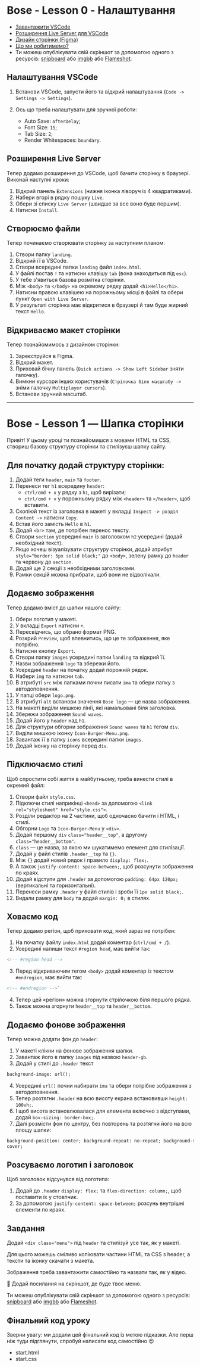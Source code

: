 # Bose - Lesson 0 - Налаштування

- [Завантажити VSCode](https://code.visualstudio.com/download)
- [Розширення Live Server для VSCode](https://marketplace.visualstudio.com/items?itemName=ritwickdey.LiveServer)
- [Дизайн сторінки (Figma)](https://www.figma.com/file/wAWa3TPZEo8W6Rg5jZ6pL3/BOSE-Landing)
- [Що ми робитимемо?](https://delightful-sorbet-63dbd9.netlify.app/)
- Ти можеш опублікувати свій скріншот за допомогою одного з ресурсів: [snipboard](https://snipboard.io/) або [imgbb](https://imgbb.com/) або [Flameshot](https://flameshot.org/).

## Налаштування VSCode

1. Встанови VSCode, запусти його та відкрий налаштування (`Code -> Settings -> Settings`).

2. Ось що треба налаштувати для зручної роботи:
   - Auto Save: `afterDelay`;
   - Font Size: `15`;
   - Tab Size: `2`;
   - Render Whitespaces: `boundary`.

## Розширення Live Server

Тепер додамо розширення до VSCode, щоб бачити сторінку в браузері. Виконай наступні кроки:

1. Відкрий панель `Extensions` (нижня іконка ліворуч із 4 квадратиками).
2. Набери вгорі в рядку пошуку `Live`.
3. Обери зі списку `Live Server` (швидше за все воно буде першим).
4. Натисни `Install`.

## Створюємо файли

Тепер починаємо створювати сторінку за наступним планом:

1. Створи папку `landing`.
2. Відкрий її в VSCode.
3. Створи всередині папки `landing` файл `index.html`.
4. У файлі постав `!` та натисни клавішу `tab` (вона знаходиться під `esc`).
5. У тебе з'явиться базова розмітка сторінки.
6. Між `<body>` та `</body>` на окремому рядку додай `<h1>Hello</h1>`.
7. Натисни правою клавішею на порожньому місці в файлі та обери пункт `Open with Live Server`.
8. У результаті сторінка має відкритися в браузері й там буде жирний текст `Hello`.

## Відкриваємо макет сторінки

Тепер познайомимось з дизайном сторінки:

1. Зареєструйся в Figma.
2. Відкрий макет.
3. Приховай бічну панель (`Quick actions -> Show Left Sidebar` зняти галочку).
4. Вимкни курсори інших користувачів (`Стрілочка біля масштабу ->` зніми галочку `Multiplayer cursors`).
5. Встанови зручний масштаб.

---

# Bose - Lesson 1 — Шапка сторінки

Привіт! У цьому уроці ти познайомишся з мовами HTML та CSS, створиш базову структуру сторінки та стилізуєш шапку сайту.

## Для початку додай структуру сторінки:

1. Додай теги `header`, `main` та `footer`.
2. Перенеси тег `h1` всередину `header`:
   - `ctrl/cmd + x` у рядку з `h1`, щоб вирізати;
   - `ctrl/cmd + v` у порожньому рядку між `<header>` та `</header>`, щоб вставити.
3. Скопіюй текст із заголовка в макеті у вкладці `Inspect -> розділ Content ->` натисни `Copy`.
4. Встав його замість `Hello` в `h1`.
5. Додай `<br>` там, де потрібен перенос тексту.
6. Створи `section` усередині `main` із заголовком `h2` усередині (додай необхідний текст).
7. Якщо хочеш візуалізувати структуру сторінки, додай атрибут `style="border: 5px solid black;"` до `<body>`, зелену рамку до `header` та червону до `section`.
8. Додай ще 2 секції з необхідними заголовками.
9. Рамки секцій можна прибрати, щоб вони не відволікали.

## Додаємо зображення

Тепер додамо вміст до шапки нашого сайту:

1. Обери логотип у макеті.
2. У вкладці `Export` натисни `+`.
3. Пересвідчись, що обрано формат PNG.
4. Розкрий `Preview`, щоб впевнитись, що це те зображення, яке потрібно.
5. Натисни кнопку `Export`.
6. Створи папку `images` усередині папки `landing` та відкрий її.
7. Назви зображення `logo` та збережи його.
8. Усередині `header` на початку додай порожній рядок.
9. Набери `img` та натисни `tab`.
10. В атрибуті `src` між лапками почни писати `ima` та обери папку з автодоповнення.
11. У папці обери `logo.png`.
12. В атрибуті `alt` встанови значення `Bose logo` — це назва зображення.
13. На макеті виділи мишкою лінії, які намальовані біля заголовка.
14. Збережи зображення `Sound waves`.
15. Додай його у `header` над `h1`.
16. Для структури обгорни зображення `Sound waves` та `h1` тегом `div`.
17. Виділи мишкою іконку `Icon-Burger-Menu.png`.
18. Завантаж її в папку `icons` всередині папки `images`.
19. Додай іконку на сторінку перед `div`.

## Підключаємо стилі

Щоб спростити собі життя в майбутньому, треба винести стилі в окремий файл:

1. Створи файл `style.css`.
2. Підключи стилі наприкінці `<head>` за допомогою `<link rel="stylesheet" href="style.css">`.
3. Розділи редактор на 2 частини, щоб одночасно бачити і HTML, і стилі.
4. Обгорни `Logo` та `Icon-Burger-Menu` у `<div>`.
5. Додай першому `div` `class="header__top"`, а другому `class="header__bottom"`.
6. `class` — це назва, за якою ми шукатимемо елемент для стилізації.
7. Додай у файл стилів `.header__top` та `{}`.
8. Між `{}` додай новий рядок і правило `display: flex;`.
9. А також `justify-content: space-between;`, щоб розсунути зображення по краях.
10. Додай відступи для `.header` за допомогою `padding: 64px 120px;` (вертикальні та горизонтальні).
11. Перенеси рамку `.header` у файл стилів і зроби її `1px solid black;`.
12. Видали рамку для `body` та додай `margin: 0;` в стилях.

## Ховаємо код

Тепер додамо регіон, щоб приховати код, який зараз не потрібен:

1. На початку файлу `index.html` додай коментар (`ctrl/cmd + /`).
2. Усередині напиши текст `#region head`, має вийти так:

```html
<!-- #region head -->
```

3. Перед відкриваючим тегом `<body>` додай коментар із текстом `#endregion`, має вийти так:

```html
<!-- #endregion -->`
```

4. Тепер цей «регіон» можна згорнути стрілочкою біля першого рядка.
5. Також можна згорнути `header__top` та `header__bottom`.

## Додаємо фонове зображення

Тепер можна додати фон до `header`:

1. У макеті клікни на фонове зображення шапки.
2. Завантаж його в папку `images` під назвою `header-gb`.
3. Додай у стилі до `.header` текст

```html
background-image: url();
```

4. Усередині `url()` почни набирати `ima` та обери потрібне зображення з автодоповнення.
5. Тепер розтягни `.header` на всю висоту екрана встановивши `height: 100vh;`.
6. І щоб висота встановлювалася для елемента включно з відступами, додай `box-sizing: border-box;`.
7. Далі розмісти фон по центру, без повторень та розтягни його на всю площу шапки:

```html
background-position: center; background-repeat: no-repeat; background-size:
cover;
```

## Розсуваємо логотип і заголовок

Щоб заголовок відсунувся від логотипа:

1. Додай до `.header` `display: flex;` та `flex-direction: column;`, щоб поставити їх у стовпчик.
2. За допомогою `justify-content: space-between;` розсунь внутрішні елементи по краях.

## Завдання

Додай `<div class="menu">` під `header` та стилізуй усе так, як у макеті.

Для цього можешь сміливо копіювати частини HTML та CSS з header, а тексти та іконку скачати з макета.

Зображення треба завантажити самостійно та назвати так, як у відео.

🔐 Додай посилання на скріншот, де буде твоє меню.

Ти можеш опублікувати свій скріншот за допомогою одного з ресурсів: [snipboard](https://snipboard.io/) або [imgbb](https://imgbb.com/) або [Flameshot](https://flameshot.org/).

## Фінальний код уроку

Зверни увагу: ми додали цей фінальний код із метою підказки. Але перш ніж туди підглянути, спробуй написати код самостійно 😉

- start.html
- start.css
